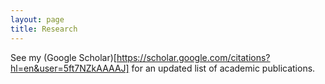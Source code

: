 ```yaml
---
layout: page
title: Research
---
```


See my (Google Scholar)[https://scholar.google.com/citations?hl=en&user=5ft7NZkAAAAJ] for an updated list of academic publications.



